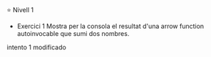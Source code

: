 ⭐ Nivell 1
- Exercici 1
Mostra per la consola el resultat d'una arrow function autoinvocable que sumi dos nombres.

intento 1 modificado